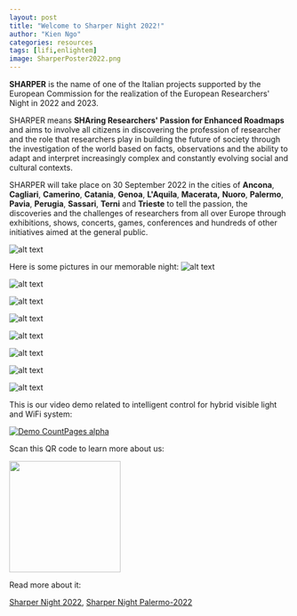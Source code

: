 ```yaml
---
layout: post
title: "Welcome to Sharper Night 2022!"
author: "Kien Ngo"
categories: resources
tags: [lifi,enlightem]
image: SharperPoster2022.png
---
```


**SHARPER** is the name of one of the Italian projects supported by the European Commission for the realization of the European Researchers' Night in 2022 and 2023.

SHARPER means **SHAring Researchers' Passion for Enhanced Roadmaps** and aims to involve all citizens in discovering the profession of researcher and the role that researchers play in building the future of society through the investigation of the world based on facts, observations and the ability to adapt and interpret increasingly complex and constantly evolving social and cultural contexts.

SHARPER will take place on 30 September 2022 in the cities of **Ancona**, **Cagliari**, **Camerino**, **Catania**, **Genoa**, **L'Aquila**, **Macerata,** **Nuoro**, **Palermo**, **Pavia**, **Perugia**, **Sassari**, **Terni** and **Trieste** to tell the passion, the discoveries and the challenges of researchers from all over Europe through exhibitions, shows, concerts, games, conferences and hundreds of other initiatives aimed at the general public.

![alt text](https://raw.githubusercontent.com/kotobuki09/kotobuki09.github.io/gh-pages/assets/img/SharperPoster2022.png "Sharper2022")

Here is some pictures in our memorable night: 
![alt text](https://raw.githubusercontent.com/kotobuki09/kotobuki09.github.io/gh-pages/assets/img/1.jpg "1")

![alt text](https://raw.githubusercontent.com/kotobuki09/kotobuki09.github.io/gh-pages/assets/img/2.jpg "2")

![alt text](https://raw.githubusercontent.com/kotobuki09/kotobuki09.github.io/gh-pages/assets/img/3.jpg "3")

![alt text](https://raw.githubusercontent.com/kotobuki09/kotobuki09.github.io/gh-pages/assets/img/4.jpg "4")

![alt text](https://raw.githubusercontent.com/kotobuki09/kotobuki09.github.io/gh-pages/assets/img/5.jpg "5")

![alt text](https://raw.githubusercontent.com/kotobuki09/kotobuki09.github.io/gh-pages/assets/img/6.jpg "6")

![alt text](https://raw.githubusercontent.com/kotobuki09/kotobuki09.github.io/gh-pages/assets/img/7.jpg "7")

![alt text](https://raw.githubusercontent.com/kotobuki09/kotobuki09.github.io/gh-pages/assets/img/8.jpg "8")

This is our video demo related to intelligent control for hybrid visible light and WiFi system:

[![Demo CountPages alpha](https://j.gifs.com/16PX1q.gif)](https://www.youtube.com/watch?v=jDsohtGlPcM)

Scan this QR code to learn more about us:

<img src="https://raw.githubusercontent.com/kotobuki09/kotobuki09.github.io/gh-pages/assets/img/qr4.png" width="200" />

Read more about it:

[Sharper Night 2022](https://www.sharper-night.it/), [Sharper Night Palermo-2022](https://www.sharper-night.it/sharper-palermo/)